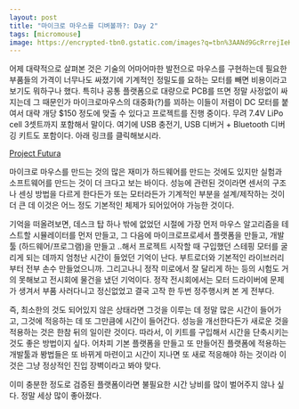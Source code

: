 ```yaml
---
layout: post
title: "마이크로 마우스를 디벼볼까?: Day 2"
tags: [micromouse]
image: https://encrypted-tbn0.gstatic.com/images?q=tbn%3AANd9GcRrrejIeKDOLNswewGcNmMoJEwAhKxSS3vATE8ENqACKQtnaaIY
---
```


어제 대략적으로 살펴본 것은 기술의 어마어마한 발전으로 마우스를 구현하는데 필요한 부품들의 가격이 너무나도 싸졌기에 기계적인 정밀도를 요하는 모터를 빼면 비용이라고 보기도 뭐하구나 했다. 특히나 공통 플랫폼으로 대량으로 PCB를 뜨면 정말 사정없이 싸지는데 그 때문인가 마이크로마우스의 대중화(?)를 꾀하는 이들이 저렴이 DC 모터를 붙여서 대략 개당 $150 정도에 맞출 수 있다고 프로젝트를 진행 중이다. 무려 7.4V LiPo cell 3셋트까지 포함해서 말이다. 여기에 USB 충전기, USB 디버거 + Bluetooth 디버깅 키트도 포함이다. 아래 링크를 클릭해보시라.

[Project Futura](http://micromouseusa.com/?page_id=1342)

마이크로 마우스를 만드는 것의 많은 재미가 하드웨어를 만드는 것에도 있지만 실험과 소프트웨어를  만드는 것이 더 크다고 보는 바이다. 성능에 관련된 것이라면 센서의 구조나 센싱 방법을 다르게 한다든가 또는 모터라든가 기계적인 부분을 설계/제작하는 것이 더 큰 데 이것은 어느 정도 기본적인 체제가 되어있어야 가능한 것이다.

기억을 떠올려보면, 데스크 탑 하나 밖에 없었던 시절에 가장 먼저 마우스 알고리즘을 테스트할 시뮬레이터를 먼저 만들고, 그 다음에 마이크로프로세서 플랫폼을 만들고, 개발 툴 (하드웨어/프로그램)을 만들고 ..해서 프로젝트 시작할 때 구입했던 스테핑 모터를 굴리게 되는 데까지 엄청난 시간이 들었던 기억이 난다. 부트로더와 기본적인 라이브러리 부터 전부 손수 만들었으니까. 그리고나니 정작 미로에서 잘 달리게 하는 등의 시험도 거의 못해보고 전시회에 물건을 냈던 기억이다. 정작 전시회에서는 모터 드라이버에 문제가 생겨서 부품 사러다니고 정신없었고 결국 고작 한 두번 정주행시켜 본 게 전부다. 

즉, 최소한의 것도 되어있지 않은 상태라면 그것을 이루는 데 정말 많은 시간이 들어가고, 그것에 적응하는 데 또 그만큼에 시간이 들어간다. 성능을 개선한다든가 새로운 것을 적용하는 것은 한참 뒤의 일이란 것이다. 따라서, 이 키트를 구입해서 시간을 단축시키는 것도 좋은 방법이지 싶다. 어차피 기본 플랫폼을 만들고 또 만들어진 플랫폼에 적용하는 개발툴과 봥법들은 또 바뀌게 마련이고 시간이 지나면 또 새로 적응해야 하는 것이라 이것은 그냥 정상적인 진입 장벽이라고 봐야 맞다.

이미 충분한 정도로 검증된 플랫폼이라면 불필요한 시간 낭비를 많이 벌어주지 않나 싶다. 정말 세상 많이 좋아졌다. 